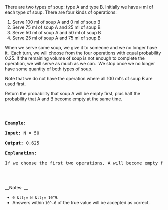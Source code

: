 There are two types of soup: type A and type B. Initially we have `` N `` ml of each type of soup. There are four kinds of operations:

1.   Serve&nbsp;100 ml of soup A and 0 ml of soup B
2.   Serve&nbsp;75 ml of soup A and 25&nbsp;ml of soup B
3.   Serve 50 ml of soup A and 50 ml of soup B
4.   Serve 25&nbsp;ml of soup A and 75&nbsp;ml of soup B

When we serve some soup, we give it to someone and we no longer have it.&nbsp; Each turn,&nbsp;we will choose from the four operations with equal probability 0.25. If the remaining volume of soup is not enough to complete the operation, we will serve&nbsp;as much as we can.&nbsp; We stop once we no longer have some quantity of both types of soup.

Note that we do not have the operation where all 100 ml's of soup B are used first.&nbsp;&nbsp;

Return the probability that soup A will be empty&nbsp;first, plus half the probability that A and B become empty at the same time.

&nbsp;

<pre>
<strong>Example:</strong>
<strong>Input:</strong> N = 50
<strong>Output:</strong> 0.625
<strong>Explanation:</strong> 
If we choose the first two operations, A will become empty first. For the third operation, A and B will become empty at the same time. For the fourth operation, B will become empty first. So the total probability of A becoming empty first plus half the probability that A and B become empty at the same time, is 0.25 * (1 + 1 + 0.5 + 0) = 0.625.

</pre>

__Notes: __

*   `` 0 &lt;= N &lt;= 10^9 ``.&nbsp;
*   Answers within&nbsp;`` 10^-6 ``&nbsp;of the true value will be accepted as correct.